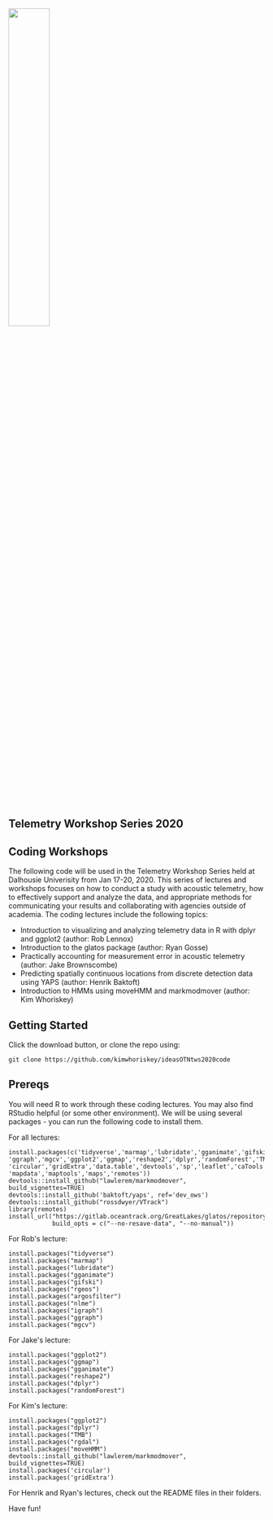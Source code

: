 <img src="ideasOTN.png" width="40%">
 
## Telemetry Workshop Series 2020
## Coding Workshops

The following code will be used in the Telemetry Workshop Series held at Dalhousie Univerisity from Jan 17-20, 2020. This series of lectures and workshops focuses on how to conduct a study with acoustic telemetry, how to effectively support and analyze the data, and appropriate methods for communicating your results and collaborating with agencies outside of academia. The coding lectures include the following topics: 

- Introduction to visualizing and analyzing telemetry data in R with dplyr and ggplot2 (author: Rob Lennox)
- Introduction to the glatos package (author: Ryan Gosse)
- Practically accounting for measurement error in acoustic telemetry (author: Jake Brownscombe)
- Predicting spatially continuous locations from discrete detection data using YAPS (author: Henrik Baktoft)
- Introduction to HMMs using moveHMM and markmodmover (author: Kim Whoriskey)

## Getting Started

Click the download button, or clone the repo using: 

```
git clone https://github.com/kimwhoriskey/ideasOTNtws2020code
``` 

## Prereqs
You will need R to work through these coding lectures. You may also find RStudio helpful (or some other environment). We will be using several packages - you can run the following code to install them. 

For all lectures: 
```
install.packages(c('tidyverse','marmap','lubridate','gganimate','gifski','rgeos','argosfilter','nlme','igraph',
'ggraph','mgcv','ggplot2','ggmap','reshape2','dplyr','randomForest','TMB','rgdal','moveHMM',
'circular','gridExtra','data.table','devtools','sp','leaflet','caTools','viridis','raster',
'mapdata','maptools','maps','remotes'))
devtools::install_github("lawlerem/markmodmover", build_vignettes=TRUE)
devtools::install_github('baktoft/yaps', ref='dev_ows')
devtools::install_github("rossdwyer/VTrack")
library(remotes)
install_url("https://gitlab.oceantrack.org/GreatLakes/glatos/repository/master/archive.zip",
            build_opts = c("--no-resave-data", "--no-manual"))      
```


For Rob's lecture: 
```
install.packages("tidyverse")
install.packages("marmap")
install.packages("lubridate")
install.packages("gganimate")
install.packages("gifski")
install.packages("rgeos")
install.packages("argosfilter")
install.packages("nlme")
install.packages("igraph")
install.packages("ggraph")
install.packages("mgcv")
```

For Jake's lecture: 
```
install.packages("ggplot2")
install.packages("ggmap")
install.packages("gganimate")
install.packages("reshape2")
install.packages("dplyr")
install.packages("randomForest")
```

For Kim's lecture: 
```
install.packages("ggplot2")
install.packages("dplyr") 
install.packages("TMB")
install.packages("rgdal")
install.packages("moveHMM")
devtools::install_github("lawlerem/markmodmover", build_vignettes=TRUE)
install.packages('circular')
install.packages('gridExtra')
```

For Henrik and Ryan's lectures, check out the README files in their folders. 

Have fun!
